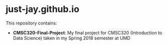 # just-jay.github.io
This repository contains:

- <b>CMSC320-Final-Project</b>: My final project for CMSC320 (Introduction to Data Science) taken in my Spring 2018 semester at UMD
